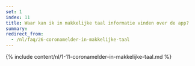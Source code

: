 ```yaml
---
set: 1
index: 11
title: Waar kan ik in makkelijke taal informatie vinden over de app?
summary: 
redirect_from: 
  - /nl/faq/26-coronamelder-in-makkelijke-taal
---
```

{% include content/nl/1-11-coronamelder-in-makkelijke-taal.md %}
